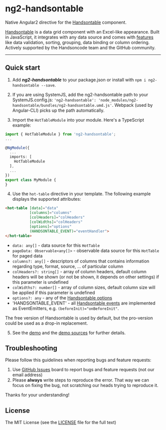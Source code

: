 # ng2-handsontable

Native Angular2 directive for the [Handsontable](https://github.com/handsontable/handsontable) component.

[Handsontable](https://github.com/handsontable/handsontable) is a data grid component with an Excel-like appearance. Built in JavaScript, it integrates with any data source and comes with [features](http://docs.handsontable.com/tutorial-features.html) like data validation, sorting, grouping, data binding or column ordering. Actively supported by the Handsoncode team and the GitHub community.

- - -


## Quick start

1. Add ***ng2-handsontable*** to your package.json or install with `npm i ng2-handsontable --save`.

2. If you are using SystemJS, add the ng2-handsontable path to your SystemJS.config.js: `'ng2-handsontable': 'node_modules/ng2-handsontable/bundles/ng2-handsontable.umd.js'`. Webpack (used by Angular-CLI) picks up the path automatically.

3. Import the `HotTableModule` into your module. Here's a TypeScript example:

```typescript
import { HotTableModule } from 'ng2-handsontable';
...

@NgModule({
  ...
  imports: [
    HotTableModule
  ],
  ...
})
export class MyModule {
}
```

4. Use the `hot-table` directive in your template. The following example displays the supported attributes:

```html
<hot-table [data]="data"
           [columns]="columns"
           [colHeaders]="colHeaders"
           [colWidths]="colHeaders"
           [options]="options"
           (HANDSONTABLE_EVENT)="eventHandler">
</hot-table>
```

- `data: any[]` - data source for this `HotTable`
- `pageData: Observable<any[]>` - observable data source for this `HotTable` for paged data
- `columns?: any[]` - descriptors of columns that contains information regarding type, format, source, ... of particular column
- `colHeaders?: string[]` - array of column headers, default column headers will be shown (or not be shown, it depends on other settings) if this parameter is undefined
- `colWidths?: number[]` - array of column sizes, default column size will be applied if this parameter is undefined
- `options?: any` - any of the [Handsontable options](http://docs.handsontable.com/pro/Options.html)
- 'HANDSONTABLE_EVENT' - all [Handsontable events](http://docs.handsontable.com/pro/Hooks.html#event:afterAddChild) are implemented as EventEmitters, e.g. `(beforeInit)="onBeforeInit"`.

The free version of Handsontable is used by default, but the pro-version could be used as a drop-in replacement.

5. See the [demo](http://valor-software.github.io/ng2-handsontable/) and the [demo sources](https://github.com/valor-software/ng2-handsontable/tree/master/demo/src) for further details.


## Troubleshooting

Please follow this guidelines when reporting bugs and feature requests:

1. Use [GitHub Issues](https://github.com/valor-software/ng2-handsontable/issues) board to report bugs and feature requests (not our email address)
2. Please **always** write steps to reproduce the error. That way we can focus on fixing the bug, not scratching our heads trying to reproduce it.

Thanks for your understanding!


## License

The MIT License (see the [LICENSE](https://github.com/valor-software/ng2-handsontable/blob/master/LICENSE) file for the full text)
